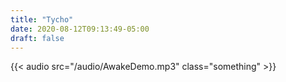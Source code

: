 ```yaml
---
title: "Tycho"
date: 2020-08-12T09:13:49-05:00
draft: false
---
```


{{< audio src="/audio/AwakeDemo.mp3" class="something" >}}